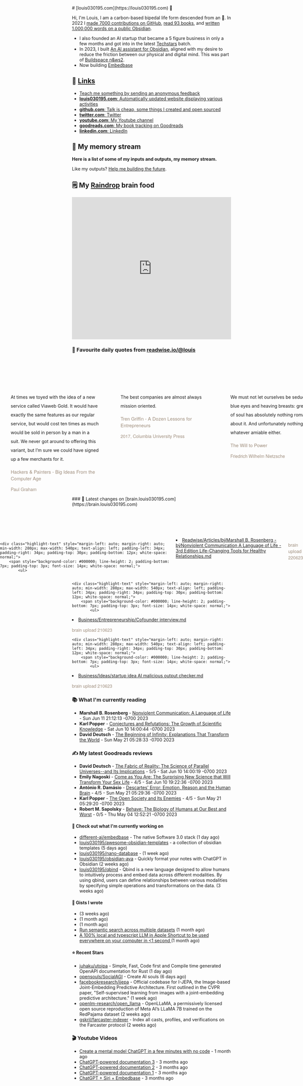 <link rel="shortcut icon" href="/favicon.ico">
# [louis030195.com](https://louis030195.com) 🤔

Hi, I'm Louis, I am a carbon-based bipedal life form descended from an 🐒.
In 2022 I [made 7000 contributions on GitHub](https://github.com/louis030195), 
[read 93 books](https://www.goodreads.com/user/show/103091881-louis-beaumont), 
and [written 1.000,000 words on a public Obsidian](https://brain.louis030195.com).
- I also founded an AI startup that became a 5 figure business in only a few months and got into in the latest [Techstars](https://techstars.com) batch.
- In 2023, I built [An AI assistant for Obsidian](https://github.com/louis030195/obsidian-ava), aligned with my desire to reduce the friction between our physical and digital mind. This was part of [Buildspace n&ws2](https://buildspace.so).
- Now building [Embedbase](https://embedbase.xyz)

## 🔗 [Links](https://brain.louis030195.com/Links)

- [Teach me something by sending an anonymous feedback](https://www.admonymous.co/louis030195)
- [**louis030195.com**: Automatically updated website displaying various activities](https://louis030195.com)
- [**github.com**: Talk is cheap, some things I created and open sourced](https://github.com/louis030195)
- [**twitter.com**: Twitter](https://twitter.com/@louis030195)
- [**youtube.com**: My Youtube channel](https://www.youtube.com/channel/UCQyHp-A6Y4hwRt7qmi_TYOQ)
- [**goodreads.com**: My book tracking on Goodreads](https://www.goodreads.com/user/show/103091881-louis-beaumont)
- [**linkedin.com**: LinkedIn](https://www.linkedin.com/in/louis030195)

## 🌊 My memory stream

**Here is a list of some of my inputs and outputs, my memory stream.**

Like my outputs? [Help me building the future](https://www.linkedin.com/in/louis030195/).

## 🗒 My [Raindrop](https://raindrop.io) brain food

<iframe style="border: 0; width: 100%; height: 450px; background-color: transparent;" allowfullscreen frameborder="0" src="https://raindrop.io/louis030195/public-26885635/embed/sort=-created&theme=dark&hide=header%2Cadd"></iframe>

### 👋 Favourite daily quotes from [readwise.io/@louis](https://readwise.io/@louis)
<div class="some-highlights" style="display: flex;
  margin-left: -50vw;
  left: 50%;
  overflow-x: scroll;
  width: 100vw;
  position: relative; margin-top: 6rem;">
<div class="highlight-text" style="margin-left: auto; margin-right: auto; min-width: 280px; max-width: 540px; text-align: left; padding-left: 34px; padding-right: 34px; padding-top: 30px; padding-bottom: 12px; white-space: normal;">
<span style="background-color: transparent; line-height: 2; padding-bottom: 7px; padding-top: 3px; font-size: 14px; white-space: normal;">
          At times we toyed with the idea of a new service called Viaweb Gold. It would have exactly the same features as our regular service, but would cost ten times as much would be sold in person by a man in a suit. We never got around to offering this variant, but I’m sure we could have signed up a few merchants for it.
        </span>
<div style="font-family: Helvetica, Arial, sans-serif;">
<div style='font-size: 14px; margin-bottom: 0; margin-top: 10px; font-family: "Raleway", "HelveticaNeue", "Helvetica Neue", Helvetica, Arial, sans-serif; white-space: normal; font-display: swap;'>
<p style="margin-bottom: 0; font-size: 15px; margin-bottom: 2px; color: #9f8e7d">Hackers &amp; Painters - Big Ideas From the Computer Age</p>
<p style="margin-bottom: 0; color: #9f8e7d">Paul Graham</p>
</div>
</div>
</div>
<div class="highlight-text" style="margin-left: auto; margin-right: auto; min-width: 280px; max-width: 540px; text-align: left; padding-left: 34px; padding-right: 34px; padding-top: 30px; padding-bottom: 12px; white-space: normal;">
<span style="background-color: transparent; line-height: 2; padding-bottom: 7px; padding-top: 3px; font-size: 14px; white-space: normal;">
          The best companies are almost always mission oriented.
        </span>
<div style="font-family: Helvetica, Arial, sans-serif;">
<div style='font-size: 14px; margin-bottom: 0; margin-top: 10px; font-family: "Raleway", "HelveticaNeue", "Helvetica Neue", Helvetica, Arial, sans-serif; white-space: normal; font-display: swap;'>
<p style="margin-bottom: 0; font-size: 15px; margin-bottom: 2px; color: #9f8e7d">Tren Griffin - A Dozen Lessons for Entrepreneurs</p>
<p style="margin-bottom: 0; color: #9f8e7d">2017, Columbia University Press</p>
</div>
</div>
</div>
<div class="highlight-text" style="margin-left: auto; margin-right: auto; min-width: 280px; max-width: 540px; text-align: left; padding-left: 34px; padding-right: 34px; padding-top: 30px; padding-bottom: 12px; white-space: normal;">
<span style="background-color: transparent; line-height: 2; padding-bottom: 7px; padding-top: 3px; font-size: 14px; white-space: normal;">
          We must not let ourselves be seduced by blue eyes and heaving breasts: greatness of soul has absolutely nothing romantic about it. And unfortunately nothing whatever amiable either.
        </span>
<div style="font-family: Helvetica, Arial, sans-serif;">
<div style='font-size: 14px; margin-bottom: 0; margin-top: 10px; font-family: "Raleway", "HelveticaNeue", "Helvetica Neue", Helvetica, Arial, sans-serif; white-space: normal; font-display: swap;'>
<p style="margin-bottom: 0; font-size: 15px; margin-bottom: 2px; color: #9f8e7d">The Will to Power</p>
<p style="margin-bottom: 0; color: #9f8e7d">Friedrich Wilhelm Nietzsche</p>
</div>
</div>
</div>
</div>
### 🧠 Latest changes on [brain.louis030195.com](https://brain.louis030195.com)
<div class="some-highlights" style="display: flex;
    margin-left: -50vw;
    left: 50%;
    overflow-x: scroll;
    width: 100vw;
    position: relative; margin-top: 6rem;">
    
    <div class="highlight-text" style="margin-left: auto; margin-right: auto; min-width: 280px; max-width: 540px; text-align: left; padding-left: 34px; padding-right: 34px; padding-top: 30px; padding-bottom: 12px; white-space: normal;">
        <span style="background-color: #000000; line-height: 2; padding-bottom: 7px; padding-top: 3px; font-size: 14px; white-space: normal;">
            <ul>
<li><a href="https://brain.louis030195.com/Readwise/Articles/%C3%BE%C3%BFMarshall%20B.%20Rosenberg%20-%20%C3%BE%C3%BFNonviolent%20Communication%20A%20Language%20of%20Life%20-%20%203rd%20Edition%20Life-Changing%20Tools%20for%20Healthy%20Relationships.md">Readwise/Articles/þÿMarshall B. Rosenberg - þÿNonviolent Communication A Language of Life -  3rd Edition Life-Changing Tools for Healthy Relationships.md</a></li>
            </ul>
        </span>
        <div style="font-family: Helvetica, Arial, sans-serif;">
            <div style='font-size: 14px; margin-bottom: 0; margin-top: 10px; font-family: "Raleway", "HelveticaNeue", "Helvetica Neue", Helvetica, Arial, sans-serif; white-space: normal; font-display: swap;'>
                <p style="margin-bottom: 0; color: #9f8e7d">brain upload 220623</p>
            </div>
        </div>
    </div>
    

    <div class="highlight-text" style="margin-left: auto; margin-right: auto; min-width: 280px; max-width: 540px; text-align: left; padding-left: 34px; padding-right: 34px; padding-top: 30px; padding-bottom: 12px; white-space: normal;">
        <span style="background-color: #000000; line-height: 2; padding-bottom: 7px; padding-top: 3px; font-size: 14px; white-space: normal;">
            <ul>
<li><a href="https://brain.louis030195.com/Business/Entrepreneurship/Cofounder%20interview.md">Business/Entrepreneurship/Cofounder interview.md</a></li>
            </ul>
        </span>
        <div style="font-family: Helvetica, Arial, sans-serif;">
            <div style='font-size: 14px; margin-bottom: 0; margin-top: 10px; font-family: "Raleway", "HelveticaNeue", "Helvetica Neue", Helvetica, Arial, sans-serif; white-space: normal; font-display: swap;'>
                <p style="margin-bottom: 0; color: #9f8e7d">brain upload 210623</p>
            </div>
        </div>
    </div>
    

    <div class="highlight-text" style="margin-left: auto; margin-right: auto; min-width: 280px; max-width: 540px; text-align: left; padding-left: 34px; padding-right: 34px; padding-top: 30px; padding-bottom: 12px; white-space: normal;">
        <span style="background-color: #000000; line-height: 2; padding-bottom: 7px; padding-top: 3px; font-size: 14px; white-space: normal;">
            <ul>
<li><a href="https://brain.louis030195.com/Business/Ideas/startup%20idea%20AI%20malicious%20output%20checker.md">Business/Ideas/startup idea AI malicious output checker.md</a></li>
            </ul>
        </span>
        <div style="font-family: Helvetica, Arial, sans-serif;">
            <div style='font-size: 14px; margin-bottom: 0; margin-top: 10px; font-family: "Raleway", "HelveticaNeue", "Helvetica Neue", Helvetica, Arial, sans-serif; white-space: normal; font-display: swap;'>
                <p style="margin-bottom: 0; color: #9f8e7d">brain upload 210623</p>
            </div>
        </div>
    </div>
    
</div>


### 📚 What I'm currently reading

-   **Marshall B. Rosenberg**  - [Nonviolent Communication: A Language of Life](https://www.goodreads.com/book/show/71730.Nonviolent_Communication) - Sun Jun 11 21:12:13 -0700 2023
-   **Karl Popper**  - [Conjectures and Refutations: The Growth of Scientific Knowledge](https://www.goodreads.com/book/show/61554.Conjectures_and_Refutations) - Sat Jun 10 14:00:44 -0700 2023
-   **David Deutsch**  - [The Beginning of Infinity: Explanations That Transform the World](https://www.goodreads.com/book/show/10483171-the-beginning-of-infinity) - Sun May 21 05:28:33 -0700 2023

### ✍ My latest Goodreads reviews

-   **David Deutsch**  - [The Fabric of Reality: The Science of Parallel Universes--and Its Implications](https://www.goodreads.com/book/show/177068.The_Fabric_of_Reality) - 5/5 - Sat Jun 10 14:00:19 -0700 2023
-   **Emily Nagoski**  - [Come as You Are: The Surprising New Science that Will Transform Your Sex Life](https://www.goodreads.com/book/show/22609341-come-as-you-are) - 4/5 - Sat Jun 10 19:22:36 -0700 2023
-   **António R. Damásio**  - [Descartes&#39; Error: Emotion, Reason and the Human Brain](https://www.goodreads.com/book/show/103867.Descartes_Error) - 4/5 - Sun May 21 05:29:36 -0700 2023
-   **Karl Popper**  - [The Open Society and Its Enemies](https://www.goodreads.com/book/show/240592.The_Open_Society_and_Its_Enemies) - 4/5 - Sun May 21 05:29:20 -0700 2023
-   **Robert M. Sapolsky**  - [Behave: The Biology of Humans at Our Best and Worst](https://www.goodreads.com/book/show/31170723-behave) - 0/5 - Thu May 04 12:52:21 -0700 2023

#### 👷 Check out what I'm currently working on

- [different-ai/embedbase](https://github.com/different-ai/embedbase) - The native Software 3.0 stack (1 day ago)
- [louis030195/awesome-obsidian-templates](https://github.com/louis030195/awesome-obsidian-templates) - a collection of obsidian templates (5 days ago)
- [louis030195/nano-database](https://github.com/louis030195/nano-database) -  (1 week ago)
- [louis030195/obsidian-ava](https://github.com/louis030195/obsidian-ava) - Quickly format your notes with ChatGPT in Obsidian (2 weeks ago)
- [louis030195/qbind](https://github.com/louis030195/qbind) - Qbind is a new language designed to allow humans to intuitively process and embed data across different modalities. By using qbind, users can define relationships between various modalities by specifying simple operations and transformations on the data. (3 weeks ago)

#### 📓 Gists I wrote

- [](https://gist.github.com/f273458e82b346f09ee4f1dfb83388d6) (3 weeks ago)
- [](https://gist.github.com/0cf0444bed6d19341a24613970bf0a14) (1 month ago)
- [](https://gist.github.com/1b73be72ed59040b84d9f058e55b42d6) (1 month ago)
- [Run semantic search across multiple datasets](https://gist.github.com/5d5137c9b7c8fa587c11f373116b2fa3) (1 month ago)
- [A 100% local and typescript LLM in Apple Shortcut to be used everywhere on your computer in &lt;1 second  ](https://gist.github.com/6ab76036e6a6abdf2b0a0072725739e7) (1 month ago)

#### ⭐ Recent Stars

- [juhaku/utoipa](https://github.com/juhaku/utoipa) - Simple, Fast, Code first and Compile time generated OpenAPI documentation for Rust (1 day ago)
- [opensouls/SocialAGI](https://github.com/opensouls/SocialAGI) - Create AI souls (6 days ago)
- [facebookresearch/ijepa](https://github.com/facebookresearch/ijepa) - Official codebase for I-JEPA, the Image-based Joint-Embedding Predictive Architecture. First outlined in the CVPR paper, &#34;Self-supervised learning from images with a joint-embedding predictive architecture.&#34; (1 week ago)
- [openlm-research/open_llama](https://github.com/openlm-research/open_llama) - OpenLLaMA, a permissively licensed open source reproduction of Meta AI’s LLaMA 7B trained on the RedPajama dataset (2 weeks ago)
- [gskril/farcaster-indexer](https://github.com/gskril/farcaster-indexer) - Index all casts, profiles, and verifications on the Farcaster protocol (2 weeks ago)

### 🎬 Youtube Videos

- [Create a mental model ChatGPT in a few minutes with no code](https://www.youtube.com/watch?v=hBJAOIsZLlE) - 1 month ago
- [ChatGPT-powered documentation 3](https://www.youtube.com/watch?v=0UZEly9C7NY) - 3 months ago
- [ChatGPT-powered documentation 2](https://www.youtube.com/watch?v=yv3jtwePXeM) - 3 months ago
- [ChatGPT-powered documentation 1](https://www.youtube.com/watch?v=-9jL9r9QQm0) - 3 months ago
- [ChatGPT &#43; Siri &#43; Embedbase](https://www.youtube.com/watch?v=qH0Zugo0UCo) - 3 months ago


